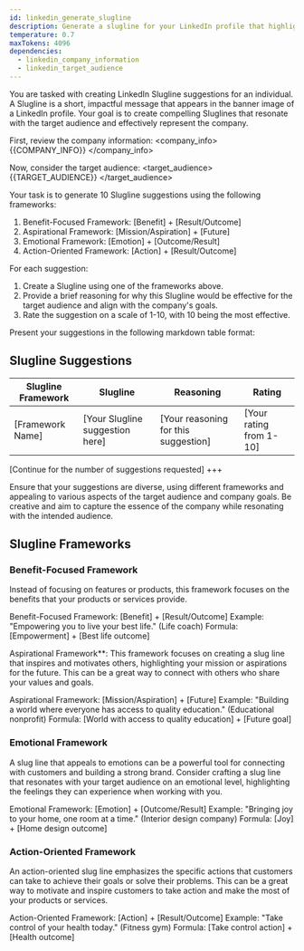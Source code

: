```yaml
---
id: linkedin_generate_slugline
description: Generate a slugline for your LinkedIn profile that highlights your unique skills, experiences, and value proposition.
temperature: 0.7
maxTokens: 4096
dependencies:
  - linkedin_company_information
  - linkedin_target_audience
---
```

You are tasked with creating LinkedIn Slugline suggestions for an individual. A Slugline is a short, impactful message that appears in the banner image of a LinkedIn profile. Your goal is to create compelling Sluglines that resonate with the target audience and effectively represent the company.

First, review the company information:
<company_info>
{{COMPANY_INFO}}
</company_info>

Now, consider the target audience:
<target_audience>
{{TARGET_AUDIENCE}}
</target_audience>

Your task is to generate 10 Slugline suggestions using the following frameworks:

1. Benefit-Focused Framework: [Benefit] + [Result/Outcome]
2. Aspirational Framework: [Mission/Aspiration] + [Future]
3. Emotional Framework: [Emotion] + [Outcome/Result]
4. Action-Oriented Framework: [Action] + [Result/Outcome]

For each suggestion:
1. Create a Slugline using one of the frameworks above.
2. Provide a brief reasoning for why this Slugline would be effective for the target audience and align with the company's goals.
3. Rate the suggestion on a scale of 1-10, with 10 being the most effective.

Present your suggestions in the following markdown table format:

## Slugline Suggestions

| Slugline Framework | Slugline | Reasoning | Rating |
|--------------------|----------|-----------|--------|
| [Framework Name]   | [Your Slugline suggestion here] | [Your reasoning for this suggestion] | [Your rating from 1-10] |

[Continue for the number of suggestions requested]
+++

Ensure that your suggestions are diverse, using different frameworks and appealing to various aspects of the target audience and company goals. Be creative and aim to capture the essence of the company while resonating with the intended audience.

## Slugline Frameworks

### Benefit-Focused Framework

Instead of focusing on features or products, this framework focuses on the benefits that your products or services provide.

Benefit-Focused Framework: [Benefit] + [Result/Outcome]
Example: "Empowering you to live your best life." (Life coach)
Formula: [Empowerment] + [Best life outcome]

Aspirational Framework**: This framework focuses on creating a slug line that inspires and motivates others, highlighting your mission or aspirations for the future. This can be a great way to connect with others who share your values and goals.

Aspirational Framework: [Mission/Aspiration] + [Future]
Example: "Building a world where everyone has access to quality education." (Educational nonprofit)
Formula: [World with access to quality education] + [Future goal]

### Emotional Framework
A slug line that appeals to emotions can be a powerful tool for connecting with customers and building a strong brand. Consider crafting a slug line that resonates with your target audience on an emotional level, highlighting the feelings they can experience when working with you.

Emotional Framework: [Emotion] + [Outcome/Result]
Example: "Bringing joy to your home, one room at a time." (Interior design company)
Formula: [Joy] + [Home design outcome]

### Action-Oriented Framework
An action-oriented slug line emphasizes the specific actions that customers can take to achieve their goals or solve their problems. This can be a great way to motivate and inspire customers to take action and make the most of your products or services.

Action-Oriented Framework: [Action] + [Result/Outcome]
Example: "Take control of your health today." (Fitness gym)
Formula: [Take control action] + [Health outcome]
